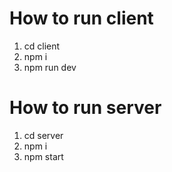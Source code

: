 # How to run client
1. cd client
2. npm i
3. npm run dev

# How to run server
1. cd server
2. npm i
3. npm start

